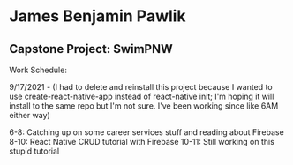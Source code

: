 # James Benjamin Pawlik
## Capstone Project: SwimPNW

Work Schedule:

9/17/2021 - (I had to delete and reinstall this project because I wanted to use create-react-native-app instead of react-native init; I'm hoping it will install to the same repo but I'm not sure. I've been working since like 6AM either way)

6-8: Catching up on some career services stuff and reading about Firebase
8-10: React Native CRUD tutorial with Firebase
10-11: Still working on this stupid tutorial